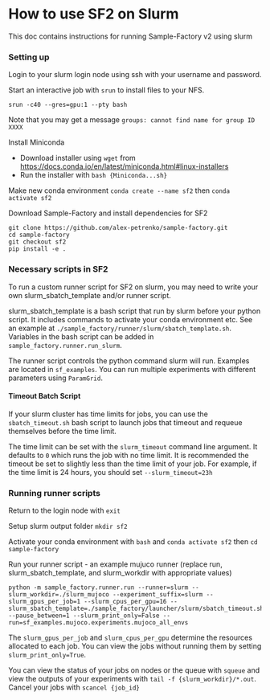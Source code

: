 # How to use SF2 on Slurm

This doc contains instructions for running Sample-Factory v2 using slurm

### Setting up

Login to your slurm login node using ssh with your username and password.

Start an interactive job with `srun` to install files to your NFS. 
```
srun -c40 --gres=gpu:1 --pty bash
```

Note that you may get a message `groups: cannot find name for group ID XXXX`

Install Miniconda
- Download installer using `wget` from https://docs.conda.io/en/latest/miniconda.html#linux-installers
- Run the installer with `bash {Miniconda...sh}`

Make new conda environment `conda create --name sf2` then `conda activate sf2`

Download Sample-Factory and install dependencies for SF2
```
git clone https://github.com/alex-petrenko/sample-factory.git
cd sample-factory
git checkout sf2
pip install -e .
```

### Necessary scripts in SF2

To run a custom runner script for SF2 on slurm, you may need to write your own slurm_sbatch_template and/or runner script.

slurm_sbatch_template is a bash script that run by slurm before your python script. It includes commands to activate your conda environment etc. See an example at `./sample_factory/runner/slurm/sbatch_template.sh`. Variables in the bash script can be added in `sample_factory.runner.run_slurm`.

The runner script controls the python command slurm will run. Examples are located in `sf_examples`. You can run multiple experiments with different parameters using `ParamGrid`.

#### Timeout Batch Script

If your slurm cluster has time limits for jobs, you can use the `sbatch_timeout.sh` bash script to launch jobs that timeout and requeue themselves before the time limit. 

The time limit can be set with the `slurm_timeout` command line argument. It defaults to `0` which runs the job with no time limit. It is recommended the timeout be set to slightly less than the time limit of your job. For example, if the time limit is 24 hours, you should set `--slurm_timeout=23h`

### Running runner scripts

Return to the login node with `exit`

Setup slurm output folder `mkdir sf2` 

Activate your conda environment with `bash` and `conda activate sf2` then `cd sample-factory`

Run your runner script - an example mujuco runner (replace run, slurm_sbatch_template, and slurm_workdir with appropriate values)
```
python -m sample_factory.runner.run --runner=slurm --slurm_workdir=./slurm_mujoco --experiment_suffix=slurm --slurm_gpus_per_job=1 --slurm_cpus_per_gpu=16 --slurm_sbatch_template=./sample_factory/launcher/slurm/sbatch_timeout.sh --pause_between=1 --slurm_print_only=False --run=sf_examples.mujoco.experiments.mujoco_all_envs
```

The `slurm_gpus_per_job` and `slurm_cpus_per_gpu` determine the resources allocated to each job. You can view the jobs without running them by setting `slurm_print_only=True`.

You can view the status of your jobs on nodes or the queue with `squeue` and view the outputs of your experiments with `tail -f {slurm_workdir}/*.out`. Cancel your jobs with `scancel {job_id}`
